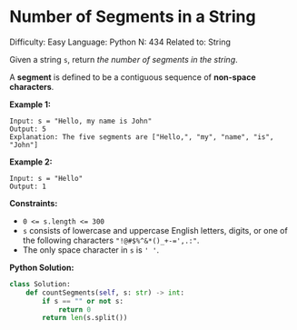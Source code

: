 # Number of Segments in a String

Difficulty: Easy
Language: Python
N: 434
Related to: String

Given a string `s`, return *the number of segments in the string*.

A **segment** is defined to be a contiguous sequence of **non-space characters**.

**Example 1:**

```
Input: s = "Hello, my name is John"
Output: 5
Explanation: The five segments are ["Hello,", "my", "name", "is", "John"]

```

**Example 2:**

```
Input: s = "Hello"
Output: 1

```

**Constraints:**

- `0 <= s.length <= 300`
- `s` consists of lowercase and uppercase English letters, digits, or one of the following characters `"!@#$%^&*()_+-=',.:"`.
- The only space character in `s` is `' '`.

**Python Solution:**

```python
class Solution:
    def countSegments(self, s: str) -> int:
        if s == "" or not s:
            return 0
        return len(s.split())
```